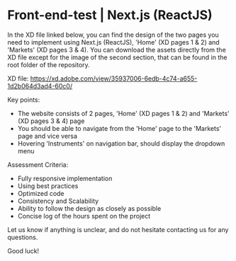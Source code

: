 # Front-end-test | Next.js (ReactJS)

In the XD file linked below, you can find the design of the two pages you need to implement using Next.js (ReactJS), 'Home' (XD pages 1 & 2) and 'Markets' (XD pages 3 & 4).
You can download the assets directly from the XD file except for the image of the second section, that can be found in the root folder of the repository.

XD file: https://xd.adobe.com/view/35937006-6edb-4c74-a655-1d2b064d3ad4-60c0/

Key points:
- The website consists of 2 pages, 'Home' (XD pages 1 & 2) and 'Markets' (XD pages 3 & 4) page
- You should be able to navigate from the 'Home' page to the 'Markets' page and vice versa
- Hovering 'Instruments' on navigation bar, should display the dropdown menu

Assessment Criteria:
- Fully responsive implementation
- Using best practices
- Optimized code
- Consistency and Scalability
- Ability to follow the design as closely as possible
- Concise log of the hours spent on the project

Let us know if anything is unclear, and do not hesitate contacting us for any questions.

Good luck!
